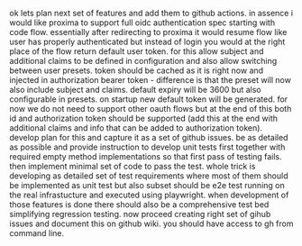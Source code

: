 ok lets plan next set of features and add them to github actions. in assence i would like proxima to support full oidc
  authentication spec starting with code flow. essentially after redirecting to proxima it would resume flow like user has
  properly authenticated but instead of login you would at the right place of the flow return default user token. for this allow
  subject and additional claims to be defined in configuration and also allow switching between user presets. token should be
  cached as it is right now and injected in authorization bearer token - difference is that the preset will now also include
  subject and claims. default expiry will be 3600 but also configurable in presets. on startup new default token will be
  generated. for now we do not need to support other oauth flows but at the end of this both id and authorization token should
  be supported (add this at the end with additional claims and info that can be added to authorization token). develop plan for
  this and capture it as a set of github issues. be as detailed as possible and provide instruction to develop unit tests first
  together with required empty method implementations so that first pass of testing fails. then implement minimal set of code to
  pass the test. whole trick is developing as detailed set of test requirements where most of them should be implemented as
  unit test but also subset should be e2e test running on the real infrastucture and executed using playwright. when development
  of those features is done there should also be a comprehensive test bed simplifying regression testing. now proceed creating
  right set of gihub issues and document this on github wiki. you should have access to gh from command line.